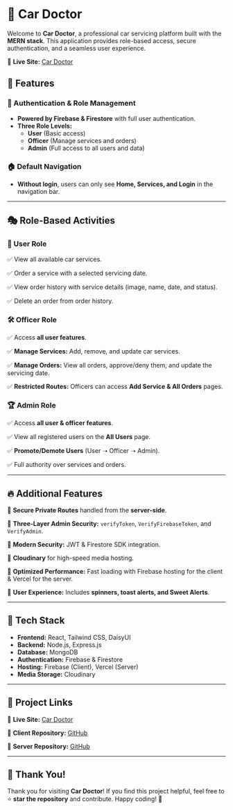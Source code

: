 # 🚗 Car Doctor

Welcome to **Car Doctor**, a professional car servicing platform built with the **MERN stack**. This application provides role-based access, secure authentication, and a seamless user experience.

🔗 **Live Site:** [Car Doctor](https://car-doctor-003.web.app)

## 🌟 Features

### 🔑 Authentication & Role Management

- **Powered by Firebase & Firestore** with full user authentication.
- **Three Role Levels:**
  - **User** (Basic access)
  - **Officer** (Manage services and orders)
  - **Admin** (Full access to all users and data)

### 🏠 Default Navigation

- **Without login**, users can only see **Home, Services, and Login** in the navigation bar.

---

## 🎭 Role-Based Activities

### 👤 User Role

✅ View all available car services.

✅ Order a service with a selected servicing date.

✅ View order history with service details (image, name, date, and status).

✅ Delete an order from order history.

### 🛠 Officer Role

✅ Access **all user features**.

✅ **Manage Services:** Add, remove, and update car services.

✅ **Manage Orders:** View all orders, approve/deny them, and update the servicing date.

✅ **Restricted Routes:** Officers can access **Add Service & All Orders** pages.

### 🏆 Admin Role

✅ Access **all user & officer features**.

✅ View all registered users on the **All Users** page.

✅ **Promote/Demote Users** (User ➝ Officer ➝ Admin).

✅ Full authority over services and orders.

---

## 🔥 Additional Features

🔹 **Secure Private Routes** handled from the **server-side**.

🔹 **Three-Layer Admin Security:** `verifyToken`, `VerifyFirebaseToken`, and `VerifyAdmin`.

🔹 **Modern Security:** JWT & Firestore SDK integration.

🔹 **Cloudinary** for high-speed media hosting.

🔹 **Optimized Performance:** Fast loading with Firebase hosting for the client & Vercel for the server.

🔹 **User Experience:** Includes **spinners, toast alerts, and Sweet Alerts**.

---

## 📂 Tech Stack

- **Frontend:** React, Tailwind CSS, DaisyUI
- **Backend:** Node.js, Express.js
- **Database:** MongoDB
- **Authentication:** Firebase & Firestore
- **Hosting:** Firebase (Client), Vercel (Server)
- **Media Storage:** Cloudinary

---

## 🔗 Project Links

🔹 **Live Site:** [Car Doctor](https://car-doctor-003.web.app)

🔹 **Client Repository:** [GitHub](https://github.com/sikderfahad/car-doctor-client)

🔹 **Server Repository:** [GitHub](https://github.com/sikderfahad/car-doctor-server)

---

## 🙌 Thank You!

Thank you for visiting **Car Doctor**! If you find this project helpful, feel free to ⭐ **star the repository** and contribute. Happy coding! 🚀
